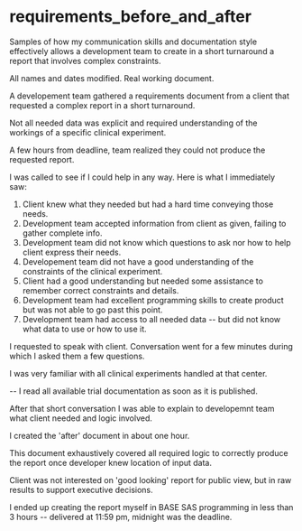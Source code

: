 requirements_before_and_after
=============================

Samples of how my communication skills  and documentation style effectively allows a development team to create in a short turnaround a report that involves complex constraints.

All names and dates modified. Real working document.

A developement team gathered a requirements document from a client that requested a complex report in a short turnaround.

Not all needed data was explicit and required understanding of the workings of a specific clinical experiment.

A few hours from deadline, team realized they could not produce the requested report.

I was called to see if I could help in any way. Here is what I immediately saw:

1) Client knew what they needed but had a hard time conveying those needs.
2) Development team accepted information from client as given, failing to gather complete info.
3) Development team did not know which questions to ask nor how to help client express their needs.
4) Developement team did not have a good understanding of the constraints of the clinical experiment.
5) Client had a good understanding but needed some assistance to remember correct constraints and details.
6) Development team had excellent programming skills to create product but was not able to go past this point.
7) Development team had access to all needed data -- but did not know what data to use or how to use it.

I requested to speak with client. Conversation went for a few minutes during which I asked them a few questions.

I was very familiar with all clinical experiments handled at that center.

-- I read all available trial documentation as soon as it is published.

After that short conversation I was able to explain to developemnt team what client needed and logic involved.

I created the 'after' document in about one hour.

This document exhaustively covered all required logic to correctly produce the report once developer knew location of input data.

Client was not interested on 'good looking' report for public view, but in raw results to support executive decisions.

I ended up creating the report myself in BASE SAS programming in less than 3 hours -- delivered at 11:59 pm, midnight was the deadline.
